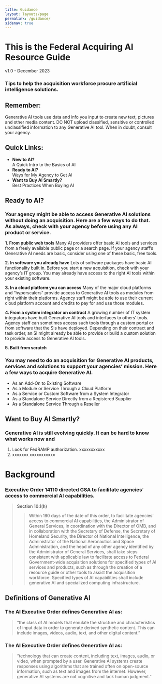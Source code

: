 ```yaml
---
title: Guidance
layout: layouts/page
permalink: /guidance/
sidenav: true
---
```


# This is the Federal Acquiring AI Resource Guide

v1.0 - December 2023

### Tips to help the acquisition workforce procure artificial intelligence solutions.

## Remember:

Generative AI tools use data and info you input to create new text, pictures and other media content. DO NOT upload classified, sensitive or controlled unclassified information to any Generative AI tool. When in doubt, consult your agency.

## Quick Links:

- **New to AI?**  
  A Quick Intro to the Basics of AI
- **Ready to AI?**  
  Ways for My Agency to Get  AI
- **Want to Buy AI Smartly?**  
  Best Practices When Buying AI

## Ready to AI?

### Your agency might be able to access Generative AI solutions without doing an acquisition. Here are a few ways to do that. As always, check with your agency before using any AI product or service.

**1. From public web tools**
Many AI providers offer basic AI tools and services from a freely available public page or a search page. If your agency staff’s Generative AI needs are basic, consider using one of these basic, free tools.

**2. In software you already have**
Lots of software packages have basic AI functionality built in. Before you start a new acquisition, check with your agency’s IT group. You may already have access to the right AI tools within your existing software.

**3. In a cloud platform you can access**
Many of the major cloud platforms and “hyperscalers” provide access to Generative AI tools as modules from right within their platforms. Agency staff might be able to use their current cloud platform account and credits to pay for and use those modules.

**4. From a system integrator on contract**
A growing number of IT system integrators have built Generative AI tools and interfaces to others’ tools. Agency staff can sometimes access such tools through a custom portal or from software that the SIs have deployed. Depending on their contract and task order, an SI might already be able to provide or build a custom solution to provide access to Generative AI tools.

**5. Built from scratch**

### You may need to do an acquisition for Generative AI products, services and solutions to support your agencies’ mission. Here a few ways to acquire Generative AI.

- As an Add-On to Existing Software
- As a Module or Service Through a Cloud Platform
- As a Service or Custom Software from a System Integrator
- As a Standalone Service Directly from a Registered Supplier
- As a Standalone Service Through a Reseller

## Want to Buy AI Smartly?

### Generative AI is still evolving quickly. It can be hard to know what works now and 

1. Look for FedRAMP authorization.
xxxxxxxxxxx
1. xxxxxxx
xxxxxxxxxxx

# Background

### Executive Order 14110 directed GSA to facilitate agencies’ access to commercial AI capabilities. 

> **Section 10.1(h)**
>   
>> Within 180 days of the date of this order, to facilitate agencies’ access to commercial AI capabilities, the Administrator of General Services, in coordination with the Director of OMB, and in collaboration with the Secretary of Defense, the Secretary of Homeland Security, the Director of National Intelligence, the Administrator of the National Aeronautics and Space Administration, and the head of any other agency identified by the Administrator of General Services, shall take steps consistent with applicable law to facilitate access to Federal Government-wide acquisition solutions for specified types of AI services and products, such as through the creation of a resource guide or other tools to assist the acquisition workforce.  Specified types of AI capabilities shall include generative AI and specialized computing infrastructure.

## Definitions of Generative AI

### The AI Executive Order defines Generative AI as:

>“the class of AI models that emulate the structure and characteristics of input data in order to generate derived synthetic content.  This can include images, videos, audio, text, and other digital content.”

### The AI Executive Order defines Generative AI as: 

>“technology that can create content, including text, images, audio, or video, when prompted by a user. Generative AI systems create responses using algorithms that are trained often on open-source information, such as text and images from the internet. However, generative AI systems are not cognitive and lack human judgment.”
